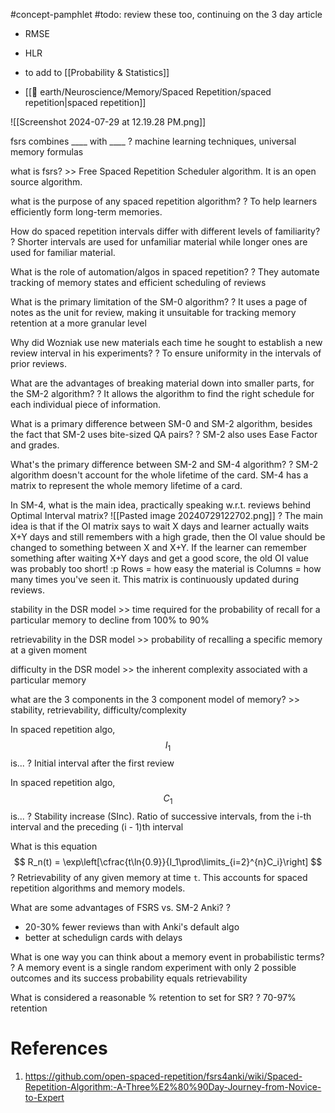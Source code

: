 #concept-pamphlet 
#todo: review these too, continuing on the 3 day article
- RMSE
- HLR
- to add to [[Probability & Statistics]]


- [[🏡 earth/Neuroscience/Memory/Spaced Repetition/spaced repetition|spaced repetition]]

![[Screenshot 2024-07-29 at 12.19.28 PM.png]]

fsrs combines \____ with \____
?
machine learning techniques, universal memory formulas
<!--SR:!2024-08-22,17,299-->

what is fsrs? >> Free Spaced Repetition Scheduler algorithm. It is an open source algorithm.
<!--SR:!2024-10-03,66,270-->






what is the purpose of any spaced repetition algorithm?
?
To help learners efficiently form long-term memories.
<!--SR:!2024-09-17,20,250-->

How do spaced repetition intervals differ with different levels of familiarity?
?
Shorter intervals are used for unfamiliar material while longer ones are used for familiar material.
<!--SR:!2024-10-07,40,290-->

What is the role of automation/algos in spaced repetition?
?
They automate tracking of memory states and efficient scheduling of reviews
<!--SR:!2024-10-10,43,290-->

What is the primary limitation of the SM-0 algorithm?
?
It uses a page of notes as the unit for review, making it unsuitable for tracking memory retention at a more granular level
<!--SR:!2024-10-30,63,310-->

Why did Wozniak use new materials each time he sought to establish a new review interval in his experiments?
?
To ensure uniformity in the intervals of prior reviews.
<!--SR:!2024-10-15,48,290--> 

What are the advantages of breaking material down into smaller parts, for the SM-2 algorithm?
?
It allows the algorithm to find the right schedule for each individual piece of information.
<!--SR:!2024-10-09,42,290-->


What is a primary difference between SM-0 and SM-2 algorithm, besides the fact that SM-2 uses bite-sized QA pairs?
?
SM-2 also uses Ease Factor and grades.
<!--SR:!2024-09-03,6,270-->

What's the primary difference between SM-2 and SM-4 algorithm?
?
SM-2 algorithm doesn't account for the whole lifetime of the card. SM-4 has a matrix to represent the whole memory lifetime of a card.
<!--SR:!2024-10-20,53,290-->

In SM-4, what is the main idea, practically speaking w.r.t. reviews behind Optimal Interval matrix?
![[Pasted image 20240729122702.png]]
?
The main idea is that if the OI matrix says to wait X days and learner actually waits X+Y days and still remembers with a high grade, then the OI value should be changed to something between X and X+Y.
If the learner can remember something after waiting X+Y days and get a good score, the old OI value was probably too short! :p
Rows = how easy the material is
Columns = how many times you've seen it.
This matrix is continuously updated during reviews.
<!--SR:!2024-09-27,30,259-->


stability in the DSR model >>  time required for the probability of recall for a particular memory to decline from 100% to 90%
<!--SR:!2024-09-24,27,259-->

retrievability in the DSR model >> probability of recalling a specific memory at a given moment
<!--SR:!2024-09-19,22,259-->

difficulty in the DSR model >> the inherent complexity associated with a particular memory
<!--SR:!2024-09-30,33,279-->

what are the 3 components in the 3 component model of memory? >> stability, retrievability, difficulty/complexity
<!--SR:!2024-11-10,74,319-->

In spaced repetition algo,
$$
I_1
$$
is...
?
Initial interval after the first review
<!--SR:!2024-10-29,62,319-->


In spaced repetition algo,
$$
C_1
$$
is...
?
Stability increase (SInc). Ratio of successive intervals, from the i-th interval and the preceding (i - 1)th interval
<!--SR:!2024-08-30,2,250-->

What is this equation
$$
R_n(t) = \exp\left[\cfrac{t\ln{0.9}}{I_1\prod\limits_{i=2}^{n}C_i}\right]
$$
?
Retrievability of any given memory at time `t`.
This accounts for spaced repetition algorithms and memory models.
<!--SR:!2024-10-17,50,299-->

What are some advantages of FSRS vs. SM-2 Anki?
?
- 20-30% fewer reviews than with Anki's default algo
- better at schedulign cards with delays
<!--SR:!2024-08-20,18,299-->

What is one way you can think about a memory event in probabilistic terms?
?
A memory event is a single random experiment with only 2 possible outcomes and its success probability equals retrievability
<!--SR:!2024-08-14,13,279-->

What is considered a reasonable % retention to set for SR?
?
70-97% retention
<!--SR:!2024-08-17,15,299-->

# References
1. https://github.com/open-spaced-repetition/fsrs4anki/wiki/Spaced-Repetition-Algorithm:-A-Three%E2%80%90Day-Journey-from-Novice-to-Expert